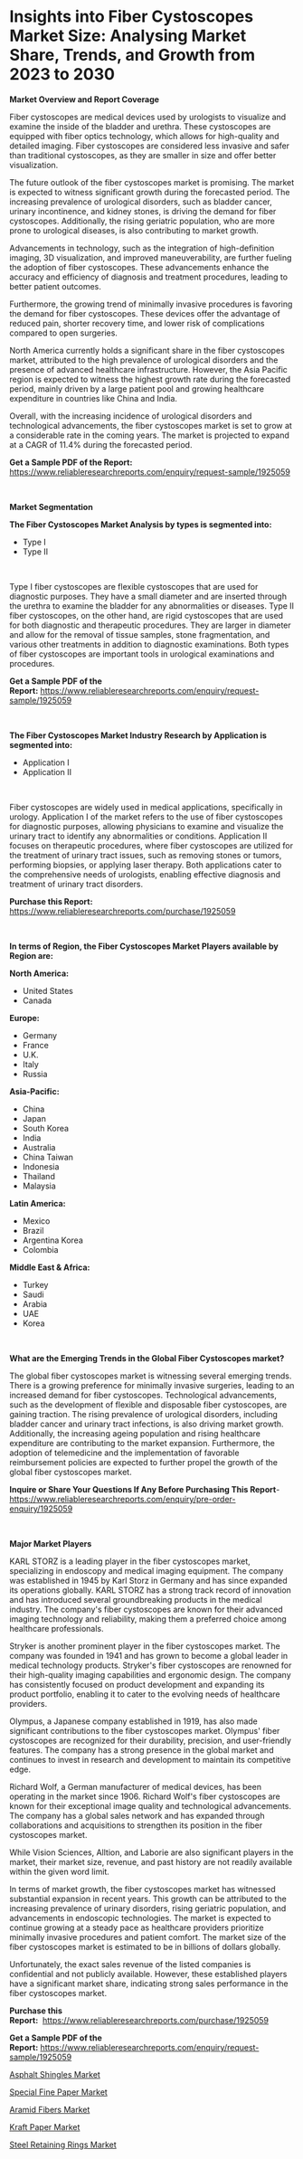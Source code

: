 <p><h1>Insights into Fiber Cystoscopes Market Size: Analysing Market Share, Trends, and Growth from 2023 to 2030</h1></p><p><strong>Market Overview and Report Coverage</strong></p>
<p><p>Fiber cystoscopes are medical devices used by urologists to visualize and examine the inside of the bladder and urethra. These cystoscopes are equipped with fiber optics technology, which allows for high-quality and detailed imaging. Fiber cystoscopes are considered less invasive and safer than traditional cystoscopes, as they are smaller in size and offer better visualization.</p><p>The future outlook of the fiber cystoscopes market is promising. The market is expected to witness significant growth during the forecasted period. The increasing prevalence of urological disorders, such as bladder cancer, urinary incontinence, and kidney stones, is driving the demand for fiber cystoscopes. Additionally, the rising geriatric population, who are more prone to urological diseases, is also contributing to market growth.</p><p>Advancements in technology, such as the integration of high-definition imaging, 3D visualization, and improved maneuverability, are further fueling the adoption of fiber cystoscopes. These advancements enhance the accuracy and efficiency of diagnosis and treatment procedures, leading to better patient outcomes.</p><p>Furthermore, the growing trend of minimally invasive procedures is favoring the demand for fiber cystoscopes. These devices offer the advantage of reduced pain, shorter recovery time, and lower risk of complications compared to open surgeries.</p><p>North America currently holds a significant share in the fiber cystoscopes market, attributed to the high prevalence of urological disorders and the presence of advanced healthcare infrastructure. However, the Asia Pacific region is expected to witness the highest growth rate during the forecasted period, mainly driven by a large patient pool and growing healthcare expenditure in countries like China and India.</p><p>Overall, with the increasing incidence of urological disorders and technological advancements, the fiber cystoscopes market is set to grow at a considerable rate in the coming years. The market is projected to expand at a CAGR of 11.4% during the forecasted period.</p></p>
<p><strong>Get a Sample PDF of the Report:</strong> <a href="https://www.reliableresearchreports.com/enquiry/request-sample/1925059">https://www.reliableresearchreports.com/enquiry/request-sample/1925059</a></p>
<p>&nbsp;</p>
<p><strong>Market Segmentation</strong></p>
<p><strong>The Fiber Cystoscopes Market Analysis by types is segmented into:</strong></p>
<p><ul><li>Type I</li><li>Type II</li></ul></p>
<p>&nbsp;</p>
<p><p>Type I fiber cystoscopes are flexible cystoscopes that are used for diagnostic purposes. They have a small diameter and are inserted through the urethra to examine the bladder for any abnormalities or diseases. Type II fiber cystoscopes, on the other hand, are rigid cystoscopes that are used for both diagnostic and therapeutic procedures. They are larger in diameter and allow for the removal of tissue samples, stone fragmentation, and various other treatments in addition to diagnostic examinations. Both types of fiber cystoscopes are important tools in urological examinations and procedures.</p></p>
<p><strong>Get a Sample PDF of the Report:</strong>&nbsp;<a href="https://www.reliableresearchreports.com/enquiry/request-sample/1925059">https://www.reliableresearchreports.com/enquiry/request-sample/1925059</a></p>
<p>&nbsp;</p>
<p><strong>The Fiber Cystoscopes Market Industry Research by Application is segmented into:</strong></p>
<p><ul><li>Application I</li><li>Application II</li></ul></p>
<p>&nbsp;</p>
<p><p>Fiber cystoscopes are widely used in medical applications, specifically in urology. Application I of the market refers to the use of fiber cystoscopes for diagnostic purposes, allowing physicians to examine and visualize the urinary tract to identify any abnormalities or conditions. Application II focuses on therapeutic procedures, where fiber cystoscopes are utilized for the treatment of urinary tract issues, such as removing stones or tumors, performing biopsies, or applying laser therapy. Both applications cater to the comprehensive needs of urologists, enabling effective diagnosis and treatment of urinary tract disorders.</p></p>
<p><strong>Purchase this Report:</strong>&nbsp; <a href="https://www.reliableresearchreports.com/purchase/1925059">https://www.reliableresearchreports.com/purchase/1925059</a></p>
<p>&nbsp;</p>
<p><strong>In terms of Region, the Fiber Cystoscopes Market Players available by Region are:</strong></p>
<p>
    <p> <strong> North America: </strong>
        <ul>
            <li>United States</li>
            <li>Canada</li>
        </ul>
        </p> 
    <p> <strong> Europe: </strong>
        <ul>
            <li>Germany</li>
            <li>France</li>
            <li>U.K.</li>
            <li>Italy</li>
            <li>Russia</li>
        </ul>
        </p> 
    <p> <strong> Asia-Pacific: </strong>
        <ul>
            <li>China</li>
            <li>Japan</li>
            <li>South Korea</li>
            <li>India</li>
            <li>Australia</li>
            <li>China Taiwan</li>
            <li>Indonesia</li>
            <li>Thailand</li>
            <li>Malaysia</li>
        </ul>
        </p> 
    <p> <strong> Latin America: </strong>
        <ul>
            <li>Mexico</li>
            <li>Brazil</li>
            <li>Argentina Korea</li>
            <li>Colombia</li>
        </ul>
        </p> 
    <p> <strong> Middle East & Africa: </strong>
        <ul>
            <li>Turkey</li>
            <li>Saudi</li>
            <li>Arabia</li>
            <li>UAE</li>
            <li>Korea</li>
        </ul>
    </p>
    </p>
<p>&nbsp;</p>
<p><strong>What are the Emerging Trends in the Global Fiber Cystoscopes market?</strong></p>
<p><p>The global fiber cystoscopes market is witnessing several emerging trends. There is a growing preference for minimally invasive surgeries, leading to an increased demand for fiber cystoscopes. Technological advancements, such as the development of flexible and disposable fiber cystoscopes, are gaining traction. The rising prevalence of urological disorders, including bladder cancer and urinary tract infections, is also driving market growth. Additionally, the increasing ageing population and rising healthcare expenditure are contributing to the market expansion. Furthermore, the adoption of telemedicine and the implementation of favorable reimbursement policies are expected to further propel the growth of the global fiber cystoscopes market.</p></p>
<p><strong>Inquire or Share Your Questions If Any Before Purchasing This Report</strong>- <a href="https://www.reliableresearchreports.com/enquiry/pre-order-enquiry/1925059">https://www.reliableresearchreports.com/enquiry/pre-order-enquiry/1925059</a></p>
<p>&nbsp;</p>
<p><strong>Major Market Players</strong></p>
<p><p>KARL STORZ is a leading player in the fiber cystoscopes market, specializing in endoscopy and medical imaging equipment. The company was established in 1945 by Karl Storz in Germany and has since expanded its operations globally. KARL STORZ has a strong track record of innovation and has introduced several groundbreaking products in the medical industry. The company's fiber cystoscopes are known for their advanced imaging technology and reliability, making them a preferred choice among healthcare professionals.</p><p>Stryker is another prominent player in the fiber cystoscopes market. The company was founded in 1941 and has grown to become a global leader in medical technology products. Stryker's fiber cystoscopes are renowned for their high-quality imaging capabilities and ergonomic design. The company has consistently focused on product development and expanding its product portfolio, enabling it to cater to the evolving needs of healthcare providers.</p><p>Olympus, a Japanese company established in 1919, has also made significant contributions to the fiber cystoscopes market. Olympus' fiber cystoscopes are recognized for their durability, precision, and user-friendly features. The company has a strong presence in the global market and continues to invest in research and development to maintain its competitive edge.</p><p>Richard Wolf, a German manufacturer of medical devices, has been operating in the market since 1906. Richard Wolf's fiber cystoscopes are known for their exceptional image quality and technological advancements. The company has a global sales network and has expanded through collaborations and acquisitions to strengthen its position in the fiber cystoscopes market.</p><p>While Vision Sciences, Alltion, and Laborie are also significant players in the market, their market size, revenue, and past history are not readily available within the given word limit.</p><p>In terms of market growth, the fiber cystoscopes market has witnessed substantial expansion in recent years. This growth can be attributed to the increasing prevalence of urinary disorders, rising geriatric population, and advancements in endoscopic technologies. The market is expected to continue growing at a steady pace as healthcare providers prioritize minimally invasive procedures and patient comfort. The market size of the fiber cystoscopes market is estimated to be in billions of dollars globally.</p><p>Unfortunately, the exact sales revenue of the listed companies is confidential and not publicly available. However, these established players have a significant market share, indicating strong sales performance in the fiber cystoscopes market.</p></p>
<p><strong>Purchase this Report:</strong>&nbsp;&nbsp;<a href="https://www.reliableresearchreports.com/purchase/1925059">https://www.reliableresearchreports.com/purchase/1925059</a></p>
<p></p>
<p><strong>Get a Sample PDF of the Report:</strong>&nbsp;<a href="https://www.reliableresearchreports.com/enquiry/request-sample/1925059">https://www.reliableresearchreports.com/enquiry/request-sample/1925059</a></p>
<p><p><a href="https://medium.com/@aliciahaley1989/asphalt-shingles-market-analysis-and-sze-forecasted-for-period-from-2023-to-2030-7618e49c790f">Asphalt Shingles Market</a></p><p><a href="https://github.com/mahnoor2003/Market-Research-Report-List-1/blob/main/special-fine-paper-market.md">Special Fine Paper Market</a></p><p><a href="https://medium.com/@marlonblick/aramid-fibers-market-trends-and-market-analysis-forecasted-for-period-2023-2030-0cc64ae23d55">Aramid Fibers Market</a></p><p><a href="https://github.com/marloy8/Market-Research-Report-List-1/blob/main/kraft-paper-market.md">Kraft Paper Market</a></p><p><a href="https://medium.com/@yvettelesch/steel-retaining-rings-market-insights-into-market-cagr-market-trends-and-growth-strategies-c3de207f9b30">Steel Retaining Rings Market</a></p></p>